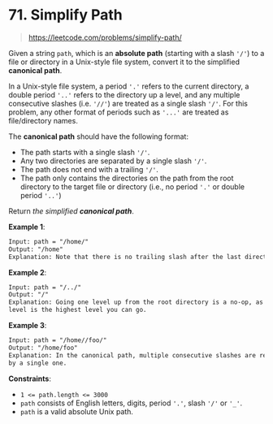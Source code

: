 # 71. Simplify Path

> <https://leetcode.com/problems/simplify-path/>

Given a string `path`, which is an **absolute path** (starting with a slash
`'/'`) to a file or directory in a Unix-style file system, convert it to the
simplified **canonical path**.

In a Unix-style file system, a period `'.'` refers to the current directory, a
double period `'..'` refers to the directory up a level, and any multiple
consecutive slashes (i.e. `'//'`) are treated as a single slash `'/'`. For this
problem, any other format of periods such as `'...'` are treated as
file/directory names.

The **canonical path** should have the following format:

- The path starts with a single slash `'/'`.
- Any two directories are separated by a single slash `'/'`.
- The path does not end with a trailing `'/'`.
- The path only contains the directories on the path from the root directory to
  the target file or directory (i.e., no period `'.'` or double period `'..'`)

Return *the simplified **canonical path***.

**Example 1**:

```txt
Input: path = "/home/"
Output: "/home"
Explanation: Note that there is no trailing slash after the last directory name.
```

**Example 2**:

```txt
Input: path = "/../"
Output: "/"
Explanation: Going one level up from the root directory is a no-op, as the root
level is the highest level you can go.
```

**Example 3**:

```txt
Input: path = "/home//foo/"
Output: "/home/foo"
Explanation: In the canonical path, multiple consecutive slashes are replaced
by a single one.
```

**Constraints**:

- `1 <= path.length <= 3000`
- `path` consists of English letters, digits, period `'.'`, slash `'/'` or
  `'_'`.
- `path` is a valid absolute Unix path.
